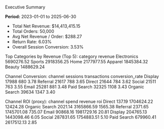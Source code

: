 Executive Summary

**Period:** 2023-01-01 to 2025-06-30

- Total Net Revenue: $14,413,415.15
- Total Orders: 50,000
- Avg Net Revenue / Order: $288.27
- Return Rate: 6.03%
- Overall Session Conversion: 3.53%

Top Categories by Revenue (Top 5):
   category    revenue
Electronics 5690276.52
     Sports 2918356.25
       Home 2177977.55
    Apparel 1845384.32
     Beauty 1488629.24

Channel Conversion:
       channel  sessions  transactions  conversion_rate
       Display     17988           680             3.78
      Referral     21617           788             3.65
        Direct     21644           784             3.62
        Social     21511           763             3.55
         Email     25281           881             3.48
   Paid Search     32325          1108             3.43
Organic Search     39634          1347             3.40

Channel ROI (proxy):
       channel     spend    revenue      roi
        Direct    137.19 1704624.22 12424.28
Organic Search   2021.14 3165866.59  1565.38
      Referral   2371.65 1745701.08   735.07
         Email  90868.16 1981729.16    20.81
       Display 204765.13 1443098.46     6.05
        Social 287831.65 1754883.51     5.10
   Paid Search 679960.41 2617512.13     2.85
